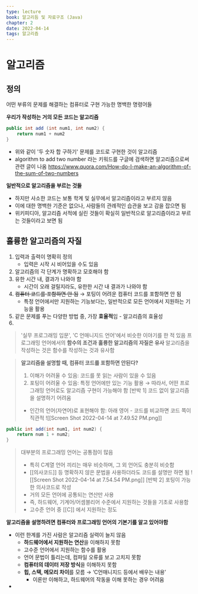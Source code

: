 ```yaml
---
type: lecture
book: 알고리듬 및 자료구조 (Java)
chapter: 2
date: 2022-04-14
tags: 알고리즘
---
```

# 알고리즘
## 정의
어떤 부류의 문제를 해결하는 컴퓨터로 구현 가능한 명백한 명령어들

**우리가 작성하는 거의 모든 코드는 알고리즘**
```java
public int add (int num1, int num2) {
	return num1 + num2
}
```
- 위와 같이 '두 숫자 합 구하기' 문제를 코드로 구현한 것이 알고리즘
- algorithm to add two number 라는 키워드를 구글에 검색하면 알고리즘으로써 관련 글이 나옴
https://www.quora.com/How-do-I-make-an-algorithm-of-the-sum-of-two-numbers

**일반적으로 알고리즘을 부르는 것들**
- 하지만 사소한 코드는 보통 학계 및 실무에서 알고리즘이라고 부르지 않음
- 이에 대한 명백한 기준은 없으나, 사람들의 관례적인 습관을 보고 감을 잡으면 됨
- 위키피디아, 알고리즘 서적에 실린 것들이 확실히 일반적으로 알고리즘이라고 부르는 것들이라고 보면 됨

## 훌륭한 알고리즘의 자질
1. 입력과 출력이 명확히 정의
	- 입력은 시작 시 비어있을 수도 있음
2. 알고리즘의 각 단계가 명확하고 모호해야 함
3. 유한 시간 내, 결과가 나와야 함
	- 시간이 오래 걸릴지라도, 유한한 시간 내 결과가 나와야 함
4. ~~컴퓨터 코드를 포함하면 안 됨~~ → 포팅이 어려운 컴퓨터 코드를 포함하면 안 됨
	- 특정 언어에서만 지원하는 기능보다는, 일반적으로 모든 언어에서 지원하는 기능을 활용
5.	 같은 문제를 푸는 다양한 방법 중, 가장 **효율적**임
	- 알고리즘의 효율성
6.	

> '실무 프로그래밍 입문', 'C 언매니지드 언어'에서 비슷한 이야기를 한 적 있음
> 프로그래밍 언어에서의 **함수의 조건과 훌륭한 알고리즘의 자질은 유사**
> 알고리즘을 작성하는 것은 함수를 작성하는 것과 유사함


> **알고리즘을 설명할 때, 컴퓨터 코드를 포함하면 안된다?**
> 1. 이해가 어려울 수 있음: 코드를 못 읽는 사람이 있을 수 있음
> 2. 포팅이 어려울 수 있음: 특정 언어에만 있는 기능 활용
> → 따라서, 어떤 프로그래밍 언어로도 알고리즘 구현이 가능해야 함
> [반박 1] 코드 없이 알고리즘을 설명하기 어려움
> - 인간의 언어(자연어)로 표현해야 함: 아래 영어 - 코드를 비교하면 코드 쪽이 직관적
> ![[Screen Shot 2022-04-14 at 7.49.52 PM.png]]
```java
public int add(int num1, int num2) {
	return num 1 + num2;
}
```
> 대부분의 프로그래밍 언어는 공통점이 많음
> 	- 특히 C계열 언어 끼리는 매우 비슷하며, 그 외 언어도 충분히 비슷함
> 	- [[의사코드]] 등 명확하지 않은 문법을 사용하더라도 코드를 설명만 하면 됨
![[Screen Shot 2022-04-14 at 7.54.54 PM.png]]
> [반박 2] 포팅이 가능한 의사코드로 작성
> - 거의 모든 언어에 공통되는 연산만 사용
> - 즉, 하드웨어, 기계어/어셈블리어 수준에서 지원하는 것들을 기초로 사용함
> - 고수준 언어 중 [[C]] 에서 지원하는 정도

**알고리즘을 설명하려면 컴퓨터와 프로그래밍 언어의 기본기를 알고 있어야함**
- 이런 한계를 가진 사람은 알고리즘 실력이 늘지 않음
	- **하드웨어에서 지원하는 연산**을 이해하지 못함
	- 고수준 언어에서 지원하는 함수를 활용
	- 언어 문법이 틀리는데, 컴파일 오류를 보고 고치지 못함
	- **컴퓨터의 데이터 저장 방식**을 이해하지 못함
	- **힙, 스택, 메모리 차이**를 모름 → ‘C언매니지드 등에서 배우는 내용’
		- 이론만 이해하고, 하드웨어의 작동을 이해 못하는 경우 어려움
- 

